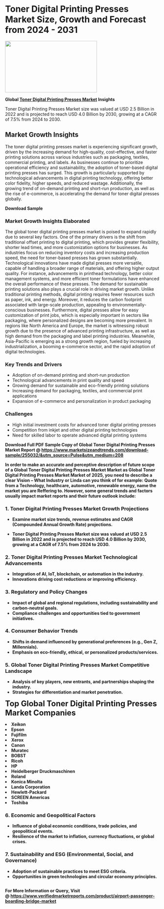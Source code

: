 <H1>Toner Digital Printing Presses Market Size, Growth and Forecast from 2024 - 2031</H1><img class="aligncenter size-medium wp-image-584254" src="https://thirdeyenews.in/wp-content/uploads/2024/09/Global-Market-Research-300x168.jpeg" alt="" width="300" height="168" /><p><strong>Global&nbsp;<a href="https://www.marketsizeandtrends.com/download-sample/255032/&amp;utm_source=Pulse&amp;utm_medium=208">Toner Digital Printing Presses Market</a> Insights</strong></p><p>Toner Digital Printing Presses Market size was valued at USD 2.5 Billion in 2022 and is projected to reach USD 4.0 Billion by 2030, growing at a CAGR of 7.5% from 2024 to 2030.</p><p><h2>Market Growth Insights</h2> The toner digital printing presses market is experiencing significant growth, driven by the increasing demand for high-quality, cost-effective, and faster printing solutions across various industries such as packaging, textiles, commercial printing, and labels. As businesses continue to prioritize operational efficiency and sustainability, the adoption of toner-based digital printing presses has surged. This growth is particularly supported by technological advancements in digital printing technology, offering better color fidelity, higher speeds, and reduced wastage. Additionally, the growing trend of on-demand printing and short-run production, as well as the rise of e-commerce, is accelerating the demand for toner digital presses globally. <p><strong>Download Sample</strong></p> <h3>Market Growth Insights Elaborated</h3> The global toner digital printing presses market is poised to expand rapidly due to several key factors. One of the primary drivers is the shift from traditional offset printing to digital printing, which provides greater flexibility, shorter lead times, and more customization options for businesses. As industries focus on reducing inventory costs and increasing production speed, the need for toner-based presses has grown substantially. Technological innovations have made digital presses more versatile, capable of handling a broader range of materials, and offering higher output quality. For instance, advancements in printhead technology, better color management systems, and more efficient toner formulations have enhanced the overall performance of these presses. The demand for sustainable printing solutions also plays a crucial role in driving market growth. Unlike traditional printing methods, digital printing requires fewer resources such as paper, ink, and energy. Moreover, it reduces the carbon footprint associated with large-scale production, appealing to environmentally-conscious businesses. Furthermore, digital presses allow for easy customization of print jobs, which is especially important in sectors like packaging, where personalized designs are becoming more prevalent. In regions like North America and Europe, the market is witnessing robust growth due to the presence of advanced printing infrastructure, as well as high demand from the packaging and label printing industries. Meanwhile, Asia-Pacific is emerging as a strong growth region, fueled by increasing industrialization, a booming e-commerce sector, and the rapid adoption of digital technologies. <h3>Key Trends and Drivers</h3> <ul> <li>Adoption of on-demand printing and short-run production</li> <li>Technological advancements in print quality and speed</li> <li>Growing demand for sustainable and eco-friendly printing solutions</li> <li>Increasing demand for packaging, textiles, and commercial print applications</li> <li>Expansion of e-commerce and personalization in product packaging</li> </ul> <h3>Challenges</h3> <ul> <li>High initial investment costs for advanced toner digital printing presses</li> <li>Competition from inkjet and other digital printing technologies</li> <li>Need for skilled labor to operate advanced digital printing systems</li> </ul> <p><strong></p><p><span class=""><strong>Download Full PDF Sample Copy of Global Toner Digital Printing Presses Market Report</strong> @ <a href="https://www.marketsizeandtrends.com/download-sample/255032/&amp;utm_source=Pulse&amp;utm_medium=208" target="_blank">https://www.marketsizeandtrends.com/download-sample/255032/&amp;utm_source=Pulse&amp;utm_medium=208</a></span></p><p>In order to make an accurate and perceptive description of future scope of a Global&nbsp;Toner Digital Printing Presses Market Market as Global&nbsp;Toner Digital Printing Presses Market Market of 2025, you need to describe a clear Vision &ndash; What Industry or Linda can you think of for example: Quote from a Technology, healthcare, automotive, renewable energy, name the market you are Reffering to. However, some general trends and factors usually impact market reports and their future outlook include:</p><h3>1.&nbsp;<strong>Toner Digital Printing Presses Market Growth Projections</strong></h3><ul><li>Examine market size trends, revenue estimates and CAGR (Compounded Annual Growth Rate) projections.</li><li><p>Toner Digital Printing Presses Market size was valued at USD 2.5 Billion in 2022 and is projected to reach USD 4.0 Billion by 2030, growing at a CAGR of 7.5% from 2024 to 2030.</p></li></ul><h3>2.&nbsp;<strong>Toner Digital Printing Presses Market Technological Advancements</strong></h3><ul><li>Integration of AI, IoT, blockchain, or automation in the industry.</li><li>Innovations driving cost reductions or improving efficiency.</li></ul><h3>3.&nbsp;<strong>Regulatory and Policy Changes</strong></h3><ul><li>Impact of global and regional regulations, including sustainability and carbon-neutral goals.</li><li>Compliance challenges and opportunities tied to government initiatives.</li></ul><h3>4.&nbsp;<strong>Consumer Behavior Trends</strong></h3><ul><li>Shifts in demand influenced by generational preferences (e.g., Gen Z, Millennials).</li><li>Emphasis on eco-friendly, ethical, or personalized products/services.</li></ul><h3>5.&nbsp;<strong>Global Toner Digital Printing Presses Market Competitive Landscape</strong></h3><ul><li>Analysis of key players, new entrants, and partnerships shaping the industry.</li><li>Strategies for differentiation and market penetration.</li></ul><p data-pm-slice="1 1 []"><span style="color: inherit; font-family: inherit; font-size: 25px;">Top Global Toner Digital Printing Presses Market Companies</span></p><div class="" data-test-id=""><p><li>Xeikon</li><li> Epson</li><li> Fujifilm</li><li> Xerox</li><li> Canon</li><li> Muratec</li><li> BOBST</li><li> Ricoh</li><li> HP</li><li> Heidelberger Druckmaschinen</li><li> Roland</li><li> Konica Minolta</li><li> Landa Corporation</li><li> Hewlett-Packard</li><li> SCREEN Americas</li><li> Toshiba</li></p></div><h3>6.&nbsp;<strong>Economic and Geopolitical Factors</strong></h3><ul><li>Influence of global economic conditions, trade policies, and geopolitical events.</li><li>Resilience of the market to inflation, currency fluctuations, or global crises.</li></ul><h3>7.&nbsp;<strong>Sustainability and ESG (Environmental, Social, and Governance)</strong></h3><ul><li>Adoption of sustainable practices to meet ESG criteria.</li><li>Opportunities in green technologies and circular economy principles.</li></ul><h2><strong style="font-size: 14px;">For More Information or Query, Visit @&nbsp;</strong><a style="background-color: #ffffff; font-size: 14px;" href="https://www.marketsizeandtrends.com/report/toner-digital-printing-presses-market/" target="_blank">https://www.verifiedmarketreports.com/product/airport-passenger-boarding-bridge-market</a></h2>
